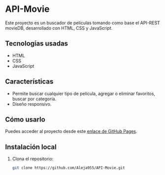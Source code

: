 # API-Movie

Este proyecto es un buscador de películas tomando como base el API-REST movieDB, desarrollado con HTML, CSS y JavaScript.

## Tecnologías usadas
- HTML
- CSS
- JavaScript

## Características
- Permite buscar cualquier tipo de película, agregar o eliminar favoritos, buscar por categoría.
- Diseño responsivo.

## Cómo usarlo
Puedes acceder al proyecto desde este [enlace de GitHub Pages](https://lizpaiva.github.io/api-rest-javascript/).

## Instalación local
1. Clona el repositorio:
   ```bash
   git clone https://github.com/Aleja955/API-Movie.git